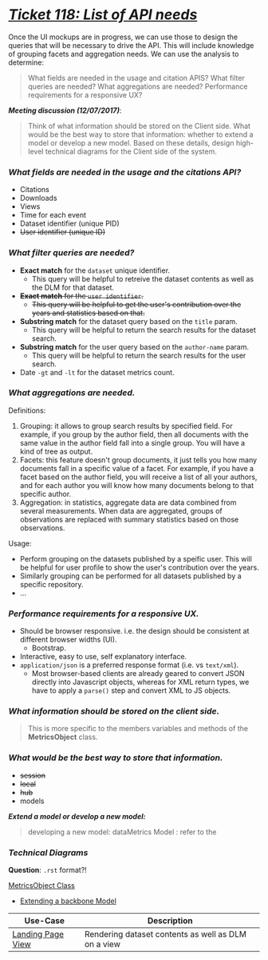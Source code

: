 # _[Ticket 118: List of API needs](https://github.com/CDLUC3/Make-Data-Count/issues/118)_

Once the UI mockups are in progress, we can use those to design the queries that will be necessary to drive the API. This will include knowledge of grouping facets and aggregation needs. We can use the analysis to determine:
> What fields are needed in the usage and citation APIS?
> What filter queries are needed?
> What aggregations are needed?
> Performance requirements for a responsive UX?


**_Meeting discussion (12/07/2017)_**:

> Think of what information should be stored on the Client side. What would be the best way to store that information: whether to extend a model or develop a new model. Based on these details, design high-level technical diagrams for the Client side of the system. 

### _What fields are needed in the usage and the citations API?_
* Citations
* Downloads
* Views
* Time for each event
* Dataset identifier (unique PID)
* ~~User identifier (unique ID)~~


### _What filter queries are needed?_
* **Exact match** for the `dataset` unique identifier.
    * This query will be helpful to retreive the dataset contents as well as the DLM for that dataset.
* ~~**Exact match** for the `user identifier`.~~
    * ~~This query will be helpful to get the user's contribution over the years and statistics based on that.~~
* **Substring match** for the dataset query based on the `title` param.
    * This query will be helpful to return the search results for the dataset search.
* **Substring match** for the user query based on the `author-name` param.
    * This query will be helpful to return the search results for the user search.
* Date `-gt` and `-lt` for the dataset metrics count.

### _What aggregations are needed._
Definitions: 
1. Grouping: it allows to group search results by specified field. For example, if you group by the author field, then all documents with the same value in the author field fall into a single group. You will have a kind of tree as output.
2. Facets: this feature doesn't group documents, it just tells you how many documents fall in a specific value of a facet. For example, if you have a facet based on the author field, you will receive a list of all your authors, and for each author you will know how many documents belong to that specific author.
3. Aggregation: in statistics, aggregate data are data combined from several measurements. When data are aggregated, groups of observations are replaced with summary statistics based on those observations.

Usage:
* Perform grouping on the datasets published by a speific user. This will be helpful for user profile to show the user's contribution over the years.
* Similarly grouping can be performed for all datasets published by a specific repository.
* ...

### _Performance requirements for a responsive UX._
* Should be browser responsive. i.e. the design should be consistent at different browser widths (UI).
    * Bootstrap.
* Interactive, easy to use, self explanatory interface.
* `application/json` is a preferred response format (i.e. vs `text/xml`). 
    *  Most browser-based clients are already geared to convert JSON directly into Javascript objects, whereas for XML return types, we have to apply a `parse()` step and convert XML to JS objects.

### _What information should be stored on the client side._
>
> This is more specific to the members variables and methods of the **MetricsObject** class.
>

### _What would be the best way to store that information._
* ~~session~~
* ~~local~~
* ~~hub~~
* models

**_Extend a model or develop a new model:_**
>
> developing a new model: dataMetrics Model : refer to the 
>

### _Technical Diagrams_

**Question**: `.rst` format?!

[MetricsObject Class](https://raw.githubusercontent.com/CDLUC3/Make-Data-Count/master/docs/design/MetricsObject.png)
* [Extending a  backbone Model](http://backbonejs.org/#Model)

| Use-Case| Description |
|---|---|
|[Landing Page View](https://github.com/CDLUC3/Make-Data-Count/blob/master/docs/design/Landing_Page_View_UC.md)|Rendering dataset contents as well as DLM on a view |

































































































































































































































































































































































































































